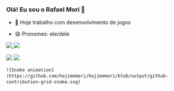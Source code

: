 ### Olá! Eu sou o Rafael Mori 👋

- 🔭 Hoje trabalho com desenvolvimento de jogos

- 😄 Pronomes: ele/dele

<div>
  <a href="https://github.com/hajimemori">
  <img height="180em" src="https://github-readme-stats.vercel.app/api?username=hajimemori&show_icons=true&theme=dark&include_all_commits=true&count_private=true"/>
  <img height="180em" src="https://github-readme-stats.vercel.app/api/top-langs/?username=hajimemori&layout=compact&langs_count=7&theme=dark"/>
</div>

  <div> 
 
  <a href = "mailto:hajimemori97@gmail.com"><img src="https://img.shields.io/badge/-Gmail-%23333?style=for-the-badge&logo=gmail&logoColor=white" target="_blank"></a>
  <a href="https://www.linkedin.com/in/rafael-hajime-mori-80b214181/" target="_blank"><img src="https://img.shields.io/badge/-LinkedIn-%230077B5?style=for-the-badge&logo=linkedin&logoColor=white" target="_blank"></a> 
   </div>
  
    ![Snake animation](https://github.com/hajimemori/hajimemori/blob/output/github-contribution-grid-snake.svg)
 

  
